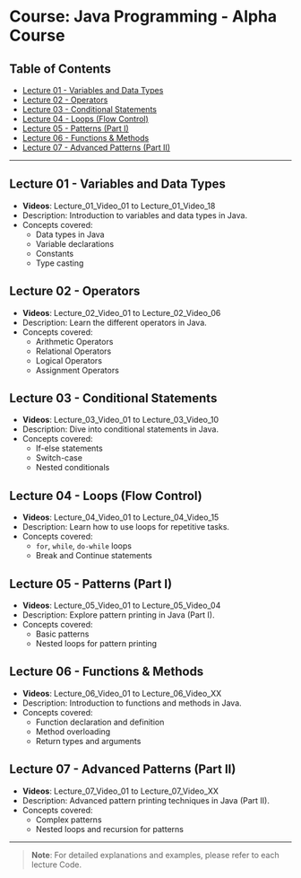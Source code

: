 <!-- IN JAVA IF YOU WANT TO RUN CODE IN TERMINAL YOU HAVE TO ENTER THE FOLDER WHERE YOU PUT THE CODE.
AND THEN IF YOU WANT TO BACK TO ONE FOLDER OR PARENT FOLDER YOU HAVE TO WRITE IN TERMINAL "cd.." and likwise. -->

<!-- IF YOU WANT TO GO HOME DIRECTORY SIMPLY WRITE "cd ~" AND IF YOU WANT TO GO THE LAST FOLDER YOU WERE IN YOU HAVE TO WRITE "cd -" -->

# Course: Java Programming - Alpha Course

## Table of Contents

- [Lecture 01 - Variables and Data Types](#lecture-01---variables-and-data-types)
- [Lecture 02 - Operators](#lecture-02---operators)
- [Lecture 03 - Conditional Statements](#lecture-03---conditional-statements)
- [Lecture 04 - Loops (Flow Control)](#lecture-04---loops-flow-control)
- [Lecture 05 - Patterns (Part I)](#lecture-05---patterns-part-i)
- [Lecture 06 - Functions & Methods](#lecture-06---functions-methods)
- [Lecture 07 - Advanced Patterns (Part II)](#lecture-07---advanced-patterns-part-ii)

---

## Lecture 01 - Variables and Data Types
- **Videos**: Lecture_01_Video_01 to Lecture_01_Video_18
- Description: Introduction to variables and data types in Java.
- Concepts covered:
  - Data types in Java
  - Variable declarations
  - Constants
  - Type casting

## Lecture 02 - Operators
- **Videos**: Lecture_02_Video_01 to Lecture_02_Video_06
- Description: Learn the different operators in Java.
- Concepts covered:
  - Arithmetic Operators
  - Relational Operators
  - Logical Operators
  - Assignment Operators

## Lecture 03 - Conditional Statements
- **Videos**: Lecture_03_Video_01 to Lecture_03_Video_10
- Description: Dive into conditional statements in Java.
- Concepts covered:
  - If-else statements
  - Switch-case
  - Nested conditionals

## Lecture 04 - Loops (Flow Control)
- **Videos**: Lecture_04_Video_01 to Lecture_04_Video_15
- Description: Learn how to use loops for repetitive tasks.
- Concepts covered:
  - `for`, `while`, `do-while` loops
  - Break and Continue statements

## Lecture 05 - Patterns (Part I)
- **Videos**: Lecture_05_Video_01 to Lecture_05_Video_04
- Description: Explore pattern printing in Java (Part I).
- Concepts covered:
  - Basic patterns
  - Nested loops for pattern printing

## Lecture 06 - Functions & Methods
- **Videos**: Lecture_06_Video_01 to Lecture_06_Video_XX
- Description: Introduction to functions and methods in Java.
- Concepts covered:
  - Function declaration and definition
  - Method overloading
  - Return types and arguments

## Lecture 07 - Advanced Patterns (Part II)
- **Videos**: Lecture_07_Video_01 to Lecture_07_Video_XX
- Description: Advanced pattern printing techniques in Java (Part II).
- Concepts covered:
  - Complex patterns
  - Nested loops and recursion for patterns

---

> **Note**: For detailed explanations and examples, please refer to each lecture Code.